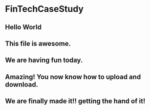 # FinTechCaseStudy
Hello World
----
This file is awesome.
---
We are having fun today.
---
Amazing! You now know how to upload and download.
--
We are finally made it!! getting the hand of it!
--